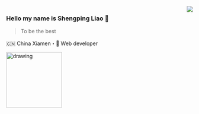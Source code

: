 <img align="right" src="https://github-readme-stats.vercel.app/api?username=liaoshengping&show_icons=true&icon_color=805AD5&text_color=718096&bg_color=ffffff&hide_title=true" />

### Hello my name is Shengping Liao  👋

> To be the best

🇨🇳 China Xiamen・🎯 Web developer

<img src="https://inews.gtimg.com/newsapp_ls/0/14982205487/0.jiketuchuang.png" alt="drawing" width="150"/>


